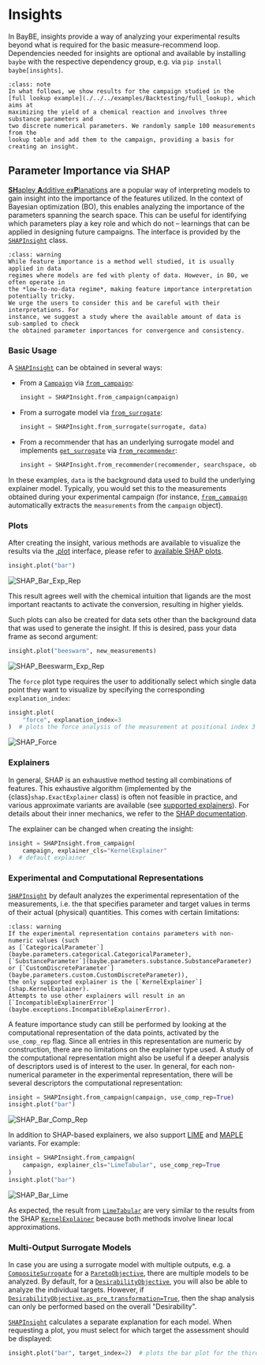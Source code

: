 # Insights
In BayBE, insights provide a way of analyzing your experimental results beyond what is 
required for the basic measure-recommend loop. Dependencies needed for insights are 
optional and available by installing `baybe` with the respective dependency group, e.g. 
via `pip install baybe[insights]`.

```{admonition} Examples On This Page
:class: note
In what follows, we show results for the campaign studied in the 
[full lookup example](./../../examples/Backtesting/full_lookup), which aims at 
maximizing the yield of a chemical reaction and involves three substance parameters and  
two discrete numerical parameters. We randomly sample 100 measurements from the 
lookup table and add them to the campaign, providing a basis for creating an insight.
```

## Parameter Importance via SHAP
[**SH**apley **A**dditive ex**P**lanations](https://shap.readthedocs.io/en/latest/index.html) 
are a popular way of interpreting models to gain insight into the importance of the 
features utilized. In the context of Bayesian optimization (BO), this enables analyzing 
the importance of the parameters spanning the search space. This can be useful 
for identifying which parameters play a key role and which do not – learnings that can 
be applied in designing future campaigns. The interface is provided by the 
[`SHAPInsight`](baybe.insights.shap.SHAPInsight) class.

```{admonition} Model Interpretation in BO
:class: warning
While feature importance is a method well studied, it is usually applied in data 
regimes where models are fed with plenty of data. However, in BO, we often operate in 
the *low-to-no-data regime*, making feature importance interpretation potentially tricky. 
We urge the users to consider this and be careful with their interpretations. For 
instance, we suggest a study where the available amount of data is sub-sampled to check
the obtained parameter importances for convergence and consistency.
```

### Basic Usage
A [`SHAPInsight`](baybe.insights.shap.SHAPInsight) can be obtained in several ways:
- From a [`Campaign`](baybe.campaign.Campaign) via 
  [`from_campaign`](baybe.insights.shap.SHAPInsight.from_campaign):
  ~~~python
  insight = SHAPInsight.from_campaign(campaign)
  ~~~
- From a surrogate model via [`from_surrogate`](baybe.insights.shap.SHAPInsight.from_surrogate):
  ~~~python
  insight = SHAPInsight.from_surrogate(surrogate, data)
  ~~~
- From a recommender that has an underlying surrogate model and implements 
  [`get_surrogate`](baybe.recommenders.pure.bayesian.base.BayesianRecommender.get_surrogate) 
  via [`from_recommender`](baybe.insights.shap.SHAPInsight.from_recommender):
  ~~~python
  insight = SHAPInsight.from_recommender(recommender, searchspace, objective, data)
  ~~~

In these examples, `data` is the background data used to build the underlying explainer
model. Typically, you would set this to the measurements obtained during your 
experimental campaign (for instance, [`from_campaign`](baybe.insights.shap.SHAPInsight.from_campaign)
automatically extracts the `measurements` from the `campaign` object).

### Plots
After creating the insight, various methods are available to visualize the results via 
the [.plot](baybe.insights.shap.SHAPInsight.plot) 
interface, please refer to [available SHAP plots](baybe.insights.shap.SHAP_PLOTS).

~~~python
insight.plot("bar")
~~~
![SHAP_Bar_Exp_Rep](../_static/insights/shap_bar_exp_rep.svg)

This result agrees well with the chemical intuition that ligands are the most important 
reactants to activate the conversion, resulting in higher yields.

Such plots can also be created for data sets other than the background data that
was used to generate the insight. If this is desired, pass your data frame as second 
argument:
~~~python
insight.plot("beeswarm", new_measurements)
~~~
![SHAP_Beeswarm_Exp_Rep](../_static/insights/shap_beeswarm_exp_rep.svg)

The `force` plot type requires the user to additionally select which single data point 
they want to visualize by specifying the corresponding `explanation_index`:
~~~python
insight.plot(
    "force", explanation_index=3
)  # plots the force analysis of the measurement at positional index 3
~~~
![SHAP_Force](../_static/insights/shap_force.svg)

### Explainers
In general, SHAP is an exhaustive method testing all combinations of features. This 
exhaustive algorithm (implemented by the {class}`shap.ExactExplainer` class) is
often not feasible in practice, and various approximate variants are available (see 
[supported explainers](baybe.insights.shap.EXPLAINERS)). For details about their inner 
mechanics, we refer to the [SHAP documentation](https://shap.readthedocs.io/en/latest/api.html#explainers).

The explainer can be changed when creating the insight:
~~~python
insight = SHAPInsight.from_campaign(
    campaign, explainer_cls="KernelExplainer"
)  # default explainer
~~~

### Experimental and Computational Representations
[`SHAPInsight`](baybe.insights.shap.SHAPInsight) by default analyzes the experimental
representation of the measurements, i.e. the that specifies parameter and target values
in terms of their actual (physical) quantities. This comes with certain limitations:

```{admonition} Experimental Representation Limits
:class: warning
If the experimental representation contains parameters with non-numeric values (such 
as [`CategoricalParameter`](baybe.parameters.categorical.CategoricalParameter), 
[`SubstanceParameter`](baybe.parameters.substance.SubstanceParameter) 
or [`CustomDiscreteParameter`](baybe.parameters.custom.CustomDiscreteParameter)), 
the only supported explainer is the [`KernelExplainer`](shap.KernelExplainer). 
Attempts to use other explainers will result in an 
[`IncompatibleExplainerError`](baybe.exceptions.IncompatibleExplainerError).
```

A feature importance study can still be performed by looking at the computational 
representation of the data points, activated by the `use_comp_rep` flag. Since all 
entries in this representation are numeric by construction, there are no limitations on
the explainer type used. A study of the computational representation might also be 
useful if a deeper analysis of descriptors used is of interest to the user. In general, 
for each non-numerical parameter in the experimental representation, there will be 
several descriptors the computational representation: 
~~~python
insight = SHAPInsight.from_campaign(campaign, use_comp_rep=True)
insight.plot("bar")
~~~
![SHAP_Bar_Comp_Rep](../_static/insights/shap_bar_comp_rep.svg)

In addition to SHAP-based explainers, we also support 
[LIME](https://arxiv.org/abs/1602.04938) and 
[MAPLE](https://papers.nips.cc/paper_files/paper/2018/hash/b495ce63ede0f4efc9eec62cb947c162-Abstract.html) 
variants. For example:
~~~python
insight = SHAPInsight.from_campaign(
    campaign, explainer_cls="LimeTabular", use_comp_rep=True
)
insight.plot("bar")
~~~
![SHAP_Bar_Lime](../_static/insights/shap_bar_lime.svg)

As expected, the result from [`LimeTabular`](shap.explainers.other.LimeTabular) are very
similar to the results from the SHAP [`KernelExplainer`](shap.KernelExplainer) because
both methods involve linear local approximations.

### Multi-Output Surrogate Models
In case you are using a surrogate model with multiple outputs,
e.g. a [`CompositeSurrogate`](baybe.surrogates.composite.CompositeSurrogate) 
for a [`ParetoObjective`](baybe.objectives.pareto.ParetoObjective), 
there are multiple models to be analyzed. By default, for a
[`DesirabilityObjective`](baybe.objectives.desirability.DesirabilityObjective), you
will also be able to analyze the individual targets. However, if
[`DesirabilityObjective.as_pre_transformation=True`](baybe.objectives.desirability.DesirabilityObjective.as_pre_transformation),
then the shap analysis can only be performed based on the overall "Desirability". 

[`SHAPInsight`](baybe.insights.shap.SHAPInsight) calculates a separate explanation for
each model. When requesting a plot, you must select for which target the assessment
should be displayed:
~~~python
insight.plot("bar", target_index=2)  # plots the bar plot for the third target
~~~